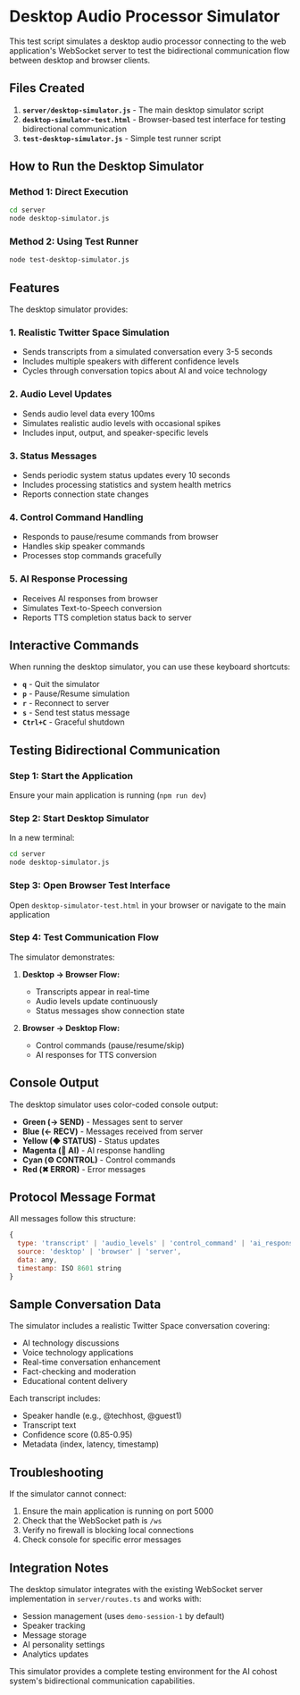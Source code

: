 # Desktop Audio Processor Simulator

This test script simulates a desktop audio processor connecting to the web application's WebSocket server to test the bidirectional communication flow between desktop and browser clients.

## Files Created

1. **`server/desktop-simulator.js`** - The main desktop simulator script
2. **`desktop-simulator-test.html`** - Browser-based test interface for testing bidirectional communication
3. **`test-desktop-simulator.js`** - Simple test runner script

## How to Run the Desktop Simulator

### Method 1: Direct Execution
```bash
cd server
node desktop-simulator.js
```

### Method 2: Using Test Runner
```bash
node test-desktop-simulator.js
```

## Features

The desktop simulator provides:

### 1. Realistic Twitter Space Simulation
- Sends transcripts from a simulated conversation every 3-5 seconds
- Includes multiple speakers with different confidence levels
- Cycles through conversation topics about AI and voice technology

### 2. Audio Level Updates
- Sends audio level data every 100ms
- Simulates realistic audio levels with occasional spikes
- Includes input, output, and speaker-specific levels

### 3. Status Messages
- Sends periodic system status updates every 10 seconds
- Includes processing statistics and system health metrics
- Reports connection state changes

### 4. Control Command Handling
- Responds to pause/resume commands from browser
- Handles skip speaker commands
- Processes stop commands gracefully

### 5. AI Response Processing
- Receives AI responses from browser
- Simulates Text-to-Speech conversion
- Reports TTS completion status back to server

## Interactive Commands

When running the desktop simulator, you can use these keyboard shortcuts:

- **`q`** - Quit the simulator
- **`p`** - Pause/Resume simulation
- **`r`** - Reconnect to server
- **`s`** - Send test status message
- **`Ctrl+C`** - Graceful shutdown

## Testing Bidirectional Communication

### Step 1: Start the Application
Ensure your main application is running (`npm run dev`)

### Step 2: Start Desktop Simulator
In a new terminal:
```bash
cd server
node desktop-simulator.js
```

### Step 3: Open Browser Test Interface
Open `desktop-simulator-test.html` in your browser or navigate to the main application

### Step 4: Test Communication Flow

The simulator demonstrates:

1. **Desktop → Browser Flow:**
   - Transcripts appear in real-time
   - Audio levels update continuously
   - Status messages show connection state

2. **Browser → Desktop Flow:**
   - Control commands (pause/resume/skip)
   - AI responses for TTS conversion

## Console Output

The desktop simulator uses color-coded console output:

- **Green (→ SEND)** - Messages sent to server
- **Blue (← RECV)** - Messages received from server
- **Yellow (◆ STATUS)** - Status updates
- **Magenta (🤖 AI)** - AI response handling
- **Cyan (⚙ CONTROL)** - Control commands
- **Red (✖ ERROR)** - Error messages

## Protocol Message Format

All messages follow this structure:
```javascript
{
  type: 'transcript' | 'audio_levels' | 'control_command' | 'ai_response' | 'status' | 'error',
  source: 'desktop' | 'browser' | 'server',
  data: any,
  timestamp: ISO 8601 string
}
```

## Sample Conversation Data

The simulator includes a realistic Twitter Space conversation covering:
- AI technology discussions
- Voice technology applications
- Real-time conversation enhancement
- Fact-checking and moderation
- Educational content delivery

Each transcript includes:
- Speaker handle (e.g., @techhost, @guest1)
- Transcript text
- Confidence score (0.85-0.95)
- Metadata (index, latency, timestamp)

## Troubleshooting

If the simulator cannot connect:
1. Ensure the main application is running on port 5000
2. Check that the WebSocket path is `/ws`
3. Verify no firewall is blocking local connections
4. Check console for specific error messages

## Integration Notes

The desktop simulator integrates with the existing WebSocket server implementation in `server/routes.ts` and works with:
- Session management (uses `demo-session-1` by default)
- Speaker tracking
- Message storage
- AI personality settings
- Analytics updates

This simulator provides a complete testing environment for the AI cohost system's bidirectional communication capabilities.